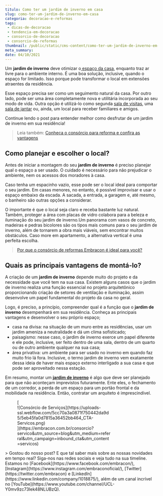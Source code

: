 ```yaml
---
titulo: Como ter um jardim de inverno em casa
slug: como-ter-um-jardim-de-inverno-em-casa
categoria: decoracao-e-reformas
tags:
 - dicas-de-decoracao
 - tendencia-em-decoracao
 - consorcio-de-decoracao
 - consorcio-de-reformas
thumbnail: /public/static/cms-content/como-ter-um-jardim-de-inverno-em-casa.png
meta_summary: 
date: 04/10/2021
---
```

Um **jardim de inverno** deve otimizar o[ espaço da casa](https://www.embracon.com.br/blog/3-vantagens-de-ter-uma-casa-com-espaco-gourmet), enquanto traz ar livre para o ambiente interno. É uma boa solução, inclusive, quando o espaço for limitado. Isso porque pode transformar o local em extensões atraentes da residência.

Esse espaço precisa ser como um seguimento natural da casa. Por outro lado, pode ser uma área completamente nova e utilitária incorporada ao seu modo de vida. Outra opção é utilizá-lo como segunda [sala de visitas](https://www.embracon.com.br/blog/5-dicas-de-decoracao-de-sala-para-voce-fazer-hoje), uma [sala de jantar](https://www.embracon.com.br/blog/como-ter-uma-cozinha-funcional-em-casa) ou, ainda, um local para receber familiares e amigos.

Continue lendo o post para entender melhor como desfrutar de um jardim de inverno em sua residência!

> Leia também: [Conheça o consórcio para reforma e confira as vantagens](https://www.embracon.com.br/blog/conheca-o-consorcio-para-reforma-e-confira-as-vantagens)

Como planejar e escolher o local?
---------------------------------

Antes de iniciar a montagem do seu **jardim de inverno** é preciso planejar qual o espaço a ser usado. O cuidado é necessário para não prejudicar o ambiente, nem os acessos dos moradores à casa.

Caso tenha um espacinho vazio, esse pode ser o local ideal para comportar o seu jardim. Em casas menores, no entanto, é possível improvisar e usar o espaço embaixo da escada. A sacada, a entrada, a garagem e, até mesmo, o banheiro são outras opções a considerar.

O importante é que o local seja claro e receba bastante luz natural. Também, proteger a área com placas de vidro colabora para a beleza e iluminação do seu jardim de inverno.Um panorama com vasos de concreto, madeiras e pedras bicolores são os tipos mais comuns para o seu jardim de inverno, além de tornarem a obra mais viáveis, sem encontrar muitos obstáculos. Caso more em apartamento, a alternativa vertical é uma perfeita escolha.

> [Por que o consórcio de reformas Embracon é ideal para você?](https://www.embracon.com.br/blog/consorcio-reforma-embracon-por-que-e-uma-boa-opcao)

Quais as principais vantagens de montá-lo?
------------------------------------------

A criação de um **jardim de inverno** depende muito do projeto e da necessidade que você tem na sua casa. Existem alguns casos que o jardim de inverno realiza uma função essencial no projeto arquitetônico proporcionando criação de setores de ventilação e iluminação, assim desenvolve um papel fundamental do projeto da casa no geral.

Logo, é preciso, a princípio, compreender qual é a função que o **jardim de inverno** desempenhará em sua residência. Conheça as principais vantagens e desenvolver o seu próprio espaço;

- casa na divisa: na situação de um muro entre as residências, usar um jardim ameniza a neutralidade e dá um clima sofisticado;
- paisagismo: nesse caso, o jardim de inverno exerce um papel diferente e ele pode, inclusive, ser feito dentro de uma sala, dentro de um quarto ou de outro ambiente qualquer na sua casa;
- área privativa: um ambiente para ser usado no inverno em quando faz muito frio lá fora. Inclusive, o termo jardim de inverno vem exatamente dessa ideia de haver mais espaço externo interligado a sua casa e que pode ser aproveitado nessa estação.

Em resumo, montar um [**jardim de inverno**](https://www.embracon.com.br/blog/afinal-vale-a-pena-fazer-um-consorcio-para-reformar-a-casa) é algo que deve ser planejado para que não aconteçam imprevistos futuramente. Ente eles, o fechamento de um corredor, a perda de um espaço para um portão frontal e da mobilidade na residência. Então, contratar um arquiteto é imprescindível.

<figure class="w-richtext-figure-type-image w-richtext-align-center" style="max-width:310px">[<div>![Consórcio de Serviços](https://uploads-ssl.webflow.com/5cc70a3a0871f750442da9d5/5eb45fa0d7815a36452bb464_CTA-Servicos.png)</div>](https://embracon.com.br/consorcio?servico&utm_source=blog&utm_medium=referral&utm_campaign=inbound_cta&utm_content=servicos)</figure>> Gostou do nosso post? E que tal saber mais sobre as nossas novidades em tempo real? Siga-nos nas redes sociais e veja tudo na sua timeline. Estamos no [Facebook](https://www.facebook.com/embracon/), [Instagram](https://www.instagram.com/embraconoficial/), [Twitter](https://twitter.com/embracon) e [LinkedIn](https://www.linkedin.com/company/1018875/), além de um canal incrível no [YouTube](https://www.youtube.com/channel/UCL-Y0mv9zc73Iek48NLUBzQ).

